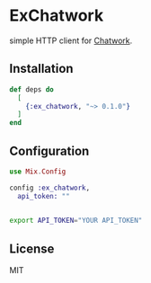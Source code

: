 # ExChatwork
simple HTTP client for [Chatwork](http://developer.chatwork.com/ja/).

## Installation
```elixir
def deps do
  [
    {:ex_chatwork, "~> 0.1.0"}
  ]
end
```

## Configuration
```elixir
use Mix.Config

config :ex_chatwork,
  api_token: ""
  
```

```bash
export API_TOKEN="YOUR API_TOKEN"
```

## License
MIT